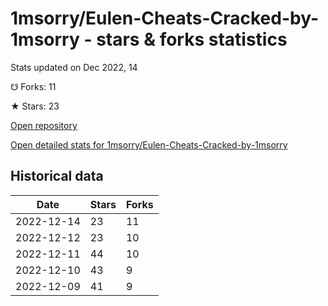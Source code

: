 # 1msorry/Eulen-Cheats-Cracked-by-1msorry - stars & forks statistics

Stats updated on Dec 2022, 14

☋ Forks: 11

★ Stars: 23

[Open repository](https://github.com/1msorry/Eulen-Cheats-Cracked-by-1msorry)

[Open detailed stats for 1msorry/Eulen-Cheats-Cracked-by-1msorry](https://reviewgithub.com/rep/1msorry/Eulen-Cheats-Cracked-by-1msorry)

## Historical data
| Date | Stars | Forks |
|------|-------|-------|
| 2022-12-14 | 23 | 11 | 
| 2022-12-12 | 23 | 10 | 
| 2022-12-11 | 44 | 10 | 
| 2022-12-10 | 43 | 9 | 
| 2022-12-09 | 41 | 9 | 

